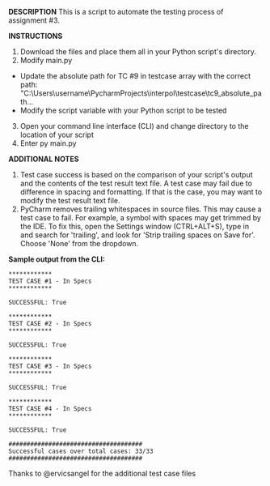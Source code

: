 **DESCRIPTION**
This is a script to automate the testing process of assignment #3.

**INSTRUCTIONS**
1. Download the files and place them all in your Python script's directory.
2. Modify main.py
* Update the absolute path for TC #9 in testcase array with the correct path: "C:\\Users\\username\\PycharmProjects\\interpol\\testcase\\tc9_absolute_path...
* Modify the script variable with your Python script to be tested
3. Open your command line interface (CLI) and change directory to the location of your script
4. Enter py main.py

**ADDITIONAL NOTES**
1. Test case success is based on the comparison of your script's output and the contents of the test result text file. A test case may fail due to difference in spacing and formatting. If that is the case, you may want to modify the test result text file.
2. PyCharm removes trailing whitespaces in source files. This may cause a test case to fail. For example, a symbol with spaces may get trimmed by the IDE. To fix this, open the Settings window (CTRL+ALT+S), type in and search for 'trailing', and look for 'Strip trailing spaces on Save for'. Choose 'None' from the dropdown.

**Sample output from the CLI:**
````
************
TEST CASE #1 - In Specs
************

SUCCESSFUL: True

************
TEST CASE #2 - In Specs
************

SUCCESSFUL: True

************
TEST CASE #3 - In Specs
************

SUCCESSFUL: True

************
TEST CASE #4 - In Specs
************

SUCCESSFUL: True

#####################################
Successful cases over total cases: 33/33
#####################################
````

Thanks to @ervicsangel for the additional test case files
